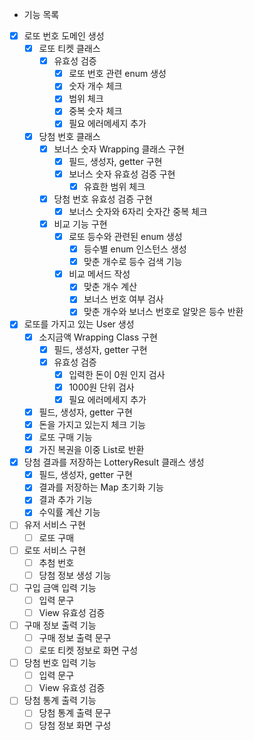 - 기능 목록
- [x] 로또 번호 도메인 생성
    - [x] 로또 티켓 클래스
        - [x] 유효성 검증
            - [x] 로또 번호 관련 enum 생성
            - [x] 숫자 개수 체크
            - [x] 범위 체크
            - [x] 중복 숫자 체크
            - [x] 필요 에러메세지 추가
    - [x] 당첨 번호 클래스
        - [x] 보너스 숫자 Wrapping 클래스 구현
            - [x] 필드, 생성자, getter 구현
            - [x] 보너스 숫자 유효성 검증 구현
                - [x] 유효한 범위 체크
        - [x] 당첨 번호 유효성 검증 구현
            - [x] 보너스 숫자와 6자리 숫자간 중복 체크
        - [x] 비교 기능 구현
            - [x] 로또 등수와 관련된 enum 생성
                - [x] 등수별 enum 인스턴스 생성
                - [x] 맞춘 개수로 등수 검색 기능
            - [x] 비교 메서드 작성
                - [x] 맞춘 개수 계산
                - [x] 보너스 번호 여부 검사
                - [x] 맞춘 개수와 보너스 번호로 알맞은 등수 반환
- [x] 로또를 가지고 있는 User 생성
    - [x] 소지금액 Wrapping Class 구현
        - [x] 필드, 생성자, getter 구현
        - [x] 유효성 검증
            - [x] 입력한 돈이 0원 인지 검사
            - [x] 1000원 단위 검사
            - [x] 필요 에러메세지 추가
    - [x] 필드, 생성자, getter 구현
    - [x] 돈을 가지고 있는지 체크 기능
    - [x] 로또 구매 기능
    - [x] 가진 복권을 이중 List로 반환
- [x] 당첨 결과를 저장하는 LotteryResult 클래스 생성
    - [x] 필드, 생성자, getter 구현
    - [x] 결과를 저장하는 Map 초기화 기능
    - [x] 결과 추가 기능
    - [x] 수익률 계산 기능
- [ ] 유저 서비스 구현
    - [ ] 로또 구매
- [ ] 로또 서비스 구현
    - [ ] 추첨 번호
    - [ ] 당첨 정보 생성 기능
- [ ] 구입 금액 입력 기능
    - [ ] 입력 문구
    - [ ] View 유효성 검증
- [ ] 구매 정보 출력 기능
    - [ ] 구매 정보 출력 문구
    - [ ] 로또 티켓 정보로 화면 구성
- [ ] 당첨 번호 입력 기능
    - [ ] 입력 문구
    - [ ] View 유효성 검증
- [ ] 당첨 통계 출력 기능
    - [ ] 당첨 통계 출력 문구
    - [ ] 당첨 정보 화면 구성
